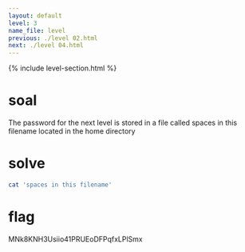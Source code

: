 ```yaml
---
layout: default
level: 3
name_file: level
previous: ./level 02.html
next: ./level 04.html
---
```


{% include level-section.html %}

# soal
The password for the next level is stored in a file called spaces in this filename located in the home directory

# solve
```bash
cat 'spaces in this filename'
```

# flag
MNk8KNH3Usiio41PRUEoDFPqfxLPlSmx